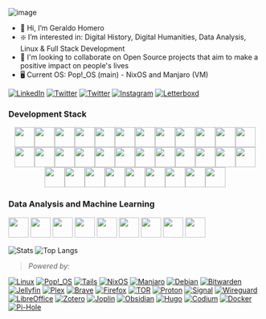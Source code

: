 ![image](https://user-images.githubusercontent.com/70844369/214718557-cfae56a9-07f7-4cd3-8464-1e379acccfd5.png)

- 👋 Hi, I’m Geraldo Homero
- ❇️ I’m interested in: Digital History, Digital Humanities, Data Analysis, Linux & Full Stack Development
- 💞️ I'm looking to collaborate on Open Source projects that aim to make a positive impact on people's lives
- 🖥️ Current OS: Pop!_OS (main) - NixOS and Manjaro (VM)

[![LinkedIn](https://img.shields.io/badge/LinkedIn-%230077B5.svg?style=for-the-badge&logo=linkedin&logoColor=white)](https://linkedin.com/in/geraldohomero/)
[![Twitter](https://img.shields.io/badge/Bluesky-006dc8.svg?style=for-the-badge&logo=bluesky&logoColor=white)](https://bsky.app/profile/geraldohomero.bsky.social)
[![Twitter](https://img.shields.io/badge/Twitter-%223000000.svg?style=for-the-badge&logo=x-twitter&logoColor=white)](https://twitter.com/geraldohomero)
[![Instagram](https://img.shields.io/badge/Instagram-%23E4405F.svg?style=for-the-badge&logo=Instagram&logoColor=white)](https://instagram.com/geraldohomero)
[![Letterboxd](https://img.shields.io/badge/Letterboxd-%23000000.svg?style=for-the-badge&logo=letterboxd&logoColor=white)](https://letterboxd.com/geraldohomero/)

### Development Stack

<div style="display: flex; flex-wrap: wrap; justify-content: center; align-items: center;">
  <a href="https://www.linux.org/" target="_blank"><img src="https://cdn.jsdelivr.net/gh/devicons/devicon/icons/linux/linux-original.svg" width="40" height="40"/></a>
  <a href="https://www.debian.org/" target="_blank"><img src="https://cdn.jsdelivr.net/gh/devicons/devicon/icons/debian/debian-original.svg" width="40" height="40"/></a>
  <a href="https://nixos.org/" target="_blank"><img src="https://cdn.jsdelivr.net/gh/devicons/devicon/icons/nixos/nixos-original.svg" width="40" height="40"/></a>
  <a href="https://ubuntu.com/" target="_blank"><img src="https://cdn.jsdelivr.net/gh/devicons/devicon@latest/icons/ubuntu/ubuntu-original.svg" width="40" height="40"/></a>
  <a href="https://archlinux.org/" target="_blank"><img src="https://cdn.jsdelivr.net/gh/devicons/devicon@latest/icons/archlinux/archlinux-original.svg" width="40" height="40"/></a>
  <a href="https://www.gnu.org/software/bash/" target="_blank"><img src="https://img.icons8.com/?size=100&id=9MJf0ngDwS8z&format=png&color=000000" width="40" height="40"/></a>
  <a href="https://www.docker.com/" target="_blank"><img src="https://cdn.jsdelivr.net/gh/devicons/devicon/icons/docker/docker-original.svg" width="40" height="40"/></a>
  <a href="https://git-scm.com/" target="_blank"><img src="https://cdn.jsdelivr.net/gh/devicons/devicon/icons/git/git-original.svg" width="40" height="40"/></a>
  <a href="https://github.com/" target="_blank"><img src="https://img.icons8.com/glyph-neue/64/FFFFFF/github.png" width="40" height="40"/></a>
  <a href="https://www.uml.org/" target="_blank"><img src="https://cdn.jsdelivr.net/gh/devicons/devicon@latest/icons/unifiedmodelinglanguage/unifiedmodelinglanguage-original.svg" width="40" height="40"/></a>
  <a href="https://www.ecma-international.org/" target= "_blank"><img src="https://cdn.jsdelivr.net/gh/devicons/devicon/icons/javascript/javascript-original.svg" width= "40" height= "40"/></a>
  <a href="https://www.typescriptlang.org/" target="_blank"><img src="https://cdn.jsdelivr.net/gh/devicons/devicon@latest/icons/typescript/typescript-original.svg" width="40" height="40"/></a>
  <a href="https://nodejs.org/"  target= "_blank"><img src="https://cdn.jsdelivr.net/gh/devicons/devicon/icons/nodejs/nodejs-original.svg" width= "40" height= "40"/></a>
  <a href="https://reactjs.org/" target= "_blank"><img src="https://cdn.jsdelivr.net/gh/devicons/devicon/icons/react/react-original.svg" width= "40" height= "40"/></a>
  <a href="https://nextjs.org/" target="_blank"><img src="https://cdn.jsdelivr.net/gh/devicons/devicon@latest/icons/nextjs/nextjs-original.svg" width="40" height="40"/></a>
  <a href="https://expo.dev" target="_blank"><img src="https://img.icons8.com/?size=100&id=4YmrqudTVJhf&format=png&color=000000" width="40" height="40"/></a>
  <a href="https://docs.microsoft.com/en-us/dotnet/csharp/" target= "_blank"><img src= "https://cdn.jsdelivr.net/gh/devicons/devicon/icons/csharp/csharp-original.svg" width= "40" height= "40"/></a>
  <a href="https://dotnet.microsoft.com/download/dotnet-core/" target= "_blank"><img src= "https://cdn.jsdelivr.net/gh/devicons/devicon/icons/dotnetcore/dotnetcore-original.svg" width= "40" height= "40"/></a>
  <a href="https://dotnet.microsoft.com/" target= "_blank"><img src= "https://cdn.jsdelivr.net/gh/devicons/devicon/icons/dot-net/dot-net-plain-wordmark.svg" width= "40" height= "40"/></a>
  <a href="https://html.spec.whatwg.org/" target="_blank"><img src="https://cdn.jsdelivr.net/gh/devicons/devicon/icons/html5/html5-original.svg" width="40" height="40"/></a>
  <a href="https://www.w3.org/Style/CSS/" target="_blank"><img src="https://cdn.jsdelivr.net/gh/devicons/devicon/icons/css3/css3-original.svg"  width="40" height="40"/></a>
  <a href="https://sass-lang.com/" target="_blank"><img src="https://cdn.jsdelivr.net/gh/devicons/devicon/icons/sass/sass-original.svg" width="40" height="40"/></a>
  <a href="https://tailwindcss.com/" target="_blank"><img src="https://cdn.jsdelivr.net/gh/devicons/devicon@latest/icons/tailwindcss/tailwindcss-original.svg" width= "40" height= "40"/></a>
  <a href="https://getbootstrap.com/" target= "_blank"><img src= "https://cdn.jsdelivr.net/gh/devicons/devicon/icons/bootstrap/bootstrap-original.svg" width= "40" height= "40"/></a>
  <a href="https://insomnia.rest/" target= "_blank"><img src="https://cdn.jsdelivr.net/gh/devicons/devicon@latest/icons/insomnia/insomnia-original.svg" width= "40" height= "40"/></a>
  <a href="https://www.mysql.com/" target= "_blank"><img src="https://cdn.jsdelivr.net/gh/devicons/devicon@latest/icons/mysql/mysql-original-wordmark.svg" width= "40" height= "40"/></a>
  <a href="https://www.microsoft.com/sqlserver/" target= "_blank"><img src="https://cdn.jsdelivr.net/gh/devicons/devicon@latest/icons/microsoftsqlserver/microsoftsqlserver-original.svg" width= "40" height= "40"/></a>
  <a href="https://www.mongodb.com/" target= "_blank"><img src="https://cdn.jsdelivr.net/gh/devicons/devicon@latest/icons/mongodb/mongodb-original-wordmark.svg" width= "40" height= "40"/></a>
  <a href="https://www.sqlite.org/index.html" target= "_blank"> <img src="https://cdn.jsdelivr.net/gh/devicons/devicon@latest/icons/sqlite/sqlite-original.svg" width= "40" height= "40"/></a>
  <a href="https://azure.microsoft.com/en-us/" target= "_blank"><img src= "https://cdn.jsdelivr.net/gh/devicons/devicon/icons/azure/azure-original.svg" width= "40" height= "40"/></a>
  <a href="https://gohugo.io/" target="_blank"><img src="https://cdn.jsdelivr.net/gh/devicons/devicon/icons/hugo/hugo-original.svg" width="40" height="40"/></a>
  <a href="https://www.gimp.org/" target="_blank"><img src="https://cdn.jsdelivr.net/gh/devicons/devicon/icons/gimp/gimp-original.svg" width="40" height="40"/></a>
  <a href="https://www.figma.com/" target="_blank"><img src="https://cdn.jsdelivr.net/gh/devicons/devicon/icons/figma/figma-original.svg" width="40" height="40"/></a>
</div>
<div>
<h3> Data Analysis and Machine Learning </h3>
<a href="https://python.org/" target="_blank"><img src="https://cdn.jsdelivr.net/gh/devicons/devicon/icons/python/python-original.svg" width="40" height="40"/></a>
<a href="https://spyder-ide.org/" target="_blank"><img src="https://cdn.jsdelivr.net/gh/devicons/devicon@latest/icons/spyder/spyder-plain.svg" width="40" height="40"/></a>
<a href="https://anaconda.org/" target="_blank"><img src="https://cdn.jsdelivr.net/gh/devicons/devicon@latest/icons/anaconda/anaconda-original.svg" width="40" height="40"/></a>
<a href="https://pytorch.org/" target="_blank"><img src="https://cdn.jsdelivr.net/gh/devicons/devicon@latest/icons/pytorch/pytorch-original.svg" width="40" height="40"/></a>
<a href="https://pandas.pydata.org/" target="_blank"><img src="https://cdn.jsdelivr.net/gh/devicons/devicon/icons/pandas/pandas-original.svg" width="40" height="40"/></a>
<a href="https://scikit-learn.org/stable/" target="_blank"><img src="https://cdn.jsdelivr.net/gh/devicons/devicon@latest/icons/scikitlearn/scikitlearn-original.svg" width="40" height="40"/></a>
<a href="https://jupyter.org/" target="_blank"><img src="https://cdn.jsdelivr.net/gh/devicons/devicon/icons/jupyter/jupyter-original.svg" width="40" height="40"/></a>
<a href="https://r-project.org/" target="_blank"><img src="https://cdn.jsdelivr.net/gh/devicons/devicon/icons/r/r-original.svg" width="40" height="40"/></a>
<a href="https://rstudio.com/" target="_blank"><img src="https://cdn.jsdelivr.net/gh/devicons/devicon/icons/rstudio/rstudio-original.svg" width="40" height="40"/></a>
</div>

![Stats](http://github-readme-stats-neon-phi.vercel.app/api?username=geraldohomero&show_icons=true&theme=transparent&bg_color=00000000&hide_border=true)
![Top Langs](https://github-readme-stats-neon-phi.vercel.app/api/top-langs/?username=geraldohomero&layout=compact&theme=transparent&bg_color=00000000&langs_count=8&hide_border=true&hide=markdown&exclude_repo=geraldohomero.github.io&)

>*Powered by:*

[![Linux](https://img.shields.io/badge/Linux-FCC624?style=for-the-badge&logo=linux&logoColor=black)](https://linux.org/)
[![Pop!\_OS](https://img.shields.io/badge/pop!\_os-48B9C7?style=for-the-badge&logo=popos&logoColor=white)](https://pop.system76.com/)
[![Tails](https://img.shields.io/badge/Tails%20-56347C?&style=for-the-badge&logo=tails&logoColor=white)](https://tails.boum.org/)
[![NixOS](https://img.shields.io/badge/nixos-5277C3.svg?style=for-the-badge&logo=nixos&logoColor=white)](https://nixos.org/)
[![Manjaro](https://img.shields.io/badge/Manjaro-35BF5C?style=for-the-badge&logo=Manjaro&logoColor=white)](https://manjaro.org/)
[![Debian](https://img.shields.io/badge/Debian-D70A53?style=for-the-badge&logo=debian&logoColor=white)](https://debian.org/)
[![Bitwarden](https://img.shields.io/badge/bitwarden-%23175DDC.svg?style=for-the-badge&logo=bitwarden&logoColor=white)](https://bitwarden.com/)
[![Jellyfin](https://img.shields.io/badge/jellyfin-%23000B25.svg?style=for-the-badge&logo=Jellyfin&logoColor=00A4DC)](https://jellyfin.org/)
[![Plex](https://img.shields.io/badge/plex-%23E5A00D.svg?style=for-the-badge&logo=plex&logoColor=white)](https://www.plex.tv/)
[![Brave](https://img.shields.io/badge/Brave-FB542B?style=for-the-badge&logo=Brave&logoColor=white)](https://brave.com/)
[![Firefox](https://img.shields.io/badge/Firefox-FF7139?style=for-the-badge&logo=Firefox-Browser&logoColor=white)](https://www.mozilla.org/)
[![TOR](https://img.shields.io/badge/tor-%237E4798.svg?style=for-the-badge&logo=tor-project&logoColor=white)](https://www.torproject.org/)
[![Proton](https://img.shields.io/badge/Proton-6D4AFF.svg?style=for-the-badge&logo=proton&logoColor=white)](https://proton.me/)
[![Signal](https://img.shields.io/badge/Signal-%23039BE5.svg?style=for-the-badge&logo=Signal&logoColor=white)](https://signal.org/)
[![Wireguard](https://img.shields.io/badge/wireguard-%2388171A.svg?style=for-the-badge&logo=wireguard&logoColor=white)](https://www.wireguard.com/)
[![LibreOffice](https://img.shields.io/badge/LibreOffice-%2318A303?style=for-the-badge&logo=LibreOffice&logoColor=white)](https://libreoffice.org/)
[![Zotero](https://img.shields.io/badge/zotero-CC2936.svg?style=for-the-badge&logo=zotero&logoColor=white)](https://zotero.org/)
[![Joplin](https://img.shields.io/badge/joplin-1071D3.svg?style=for-the-badge&logo=joplin&logoColor=white)](https://joplinapp.org/)
[![Obsidian](https://img.shields.io/badge/Obsidian-%23483699.svg?style=for-the-badge&logo=obsidian&logoColor=white)](https://obsidian.md/)
[![Hugo](https://img.shields.io/badge/Hugo-black.svg?style=for-the-badge&logo=Hugo)](https://gohugo.io/)
[![Codium](https://img.shields.io/badge/VSCodium-2F80ED.svg?style=for-the-badge&logo=vscodium&logoColor=white)](https://vscodium.com/)
[![Docker](https://img.shields.io/badge/docker-%230db7ed.svg?style=for-the-badge&logo=docker&logoColor=white)](https://www.docker.com/)
[![Pi-Hole](https://img.shields.io/badge/pihole-%2396060C.svg?style=for-the-badge&logo=pi-hole&logoColor=white)](https://pi-hole.net/)
